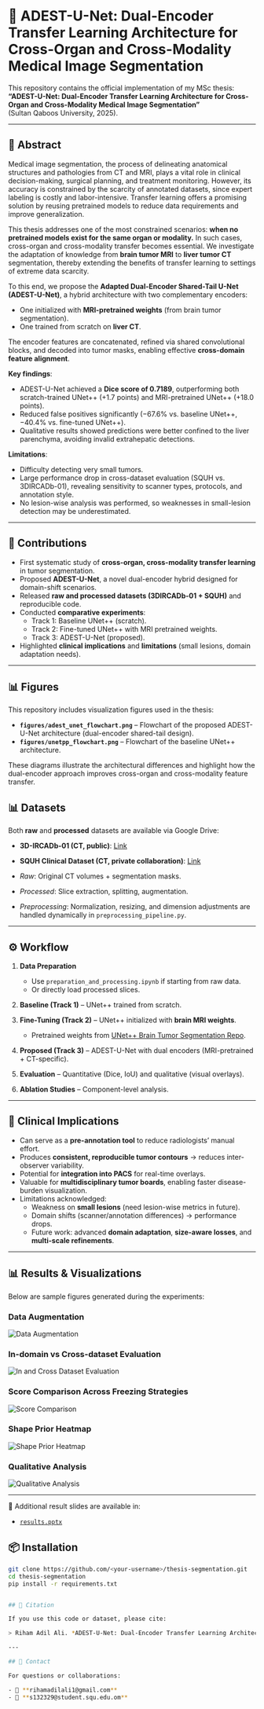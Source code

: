 # 🧠 ADEST-U-Net: Dual-Encoder Transfer Learning Architecture for Cross-Organ and Cross-Modality Medical Image Segmentation  

This repository contains the official implementation of my MSc thesis:  
**“ADEST-U-Net: Dual-Encoder Transfer Learning Architecture for Cross-Organ and Cross-Modality Medical Image Segmentation”**  
(Sultan Qaboos University, 2025).  

---

## 📑 Abstract  

Medical image segmentation, the process of delineating anatomical structures and pathologies from CT and MRI, plays a vital role in clinical decision-making, surgical planning, and treatment monitoring. However, its accuracy is constrained by the scarcity of annotated datasets, since expert labeling is costly and labor-intensive. Transfer learning offers a promising solution by reusing pretrained models to reduce data requirements and improve generalization.  

This thesis addresses one of the most constrained scenarios: **when no pretrained models exist for the same organ or modality.** In such cases, cross-organ and cross-modality transfer becomes essential. We investigate the adaptation of knowledge from **brain tumor MRI** to **liver tumor CT** segmentation, thereby extending the benefits of transfer learning to settings of extreme data scarcity.  

To this end, we propose the **Adapted Dual-Encoder Shared-Tail U-Net (ADEST-U-Net)**, a hybrid architecture with two complementary encoders:  
- One initialized with **MRI-pretrained weights** (from brain tumor segmentation).  
- One trained from scratch on **liver CT**.  

The encoder features are concatenated, refined via shared convolutional blocks, and decoded into tumor masks, enabling effective **cross-domain feature alignment**.  

**Key findings**:  
- ADEST-U-Net achieved a **Dice score of 0.7189**, outperforming both scratch-trained UNet++ (+1.7 points) and MRI-pretrained UNet++ (+18.0 points).  
- Reduced false positives significantly (−67.6% vs. baseline UNet++, −40.4% vs. fine-tuned UNet++).  
- Qualitative results showed predictions were better confined to the liver parenchyma, avoiding invalid extrahepatic detections.  

**Limitations**:  
- Difficulty detecting very small tumors.  
- Large performance drop in cross-dataset evaluation (SQUH vs. 3DIRCADb-01), revealing sensitivity to scanner types, protocols, and annotation style.  
- No lesion-wise analysis was performed, so weaknesses in small-lesion detection may be underestimated.  

---

## 🔑 Contributions  

- First systematic study of **cross-organ, cross-modality transfer learning** in tumor segmentation.  
- Proposed **ADEST-U-Net**, a novel dual-encoder hybrid designed for domain-shift scenarios.  
- Released **raw and processed datasets (3DIRCADb-01 + SQUH)** and reproducible code.  
- Conducted **comparative experiments**:  
  - Track 1: Baseline UNet++ (scratch).  
  - Track 2: Fine-tuned UNet++ with MRI pretrained weights.  
  - Track 3: ADEST-U-Net (proposed).  
- Highlighted **clinical implications** and **limitations** (small lesions, domain adaptation needs).  

---


## 📊 Figures  

This repository includes visualization figures used in the thesis:  

- **`figures/adest_unet_flowchart.png`** – Flowchart of the proposed ADEST-U-Net architecture (dual-encoder shared-tail design).  
- **`figures/unetpp_flowchart.png`** – Flowchart of the baseline UNet++ architecture.  

These diagrams illustrate the architectural differences and highlight how the dual-encoder approach improves cross-organ and cross-modality feature transfer. 



## 📊 Datasets  

Both **raw** and **processed** datasets are available via Google Drive:  

- **3D-IRCADb-01 (CT, public)**: [Link](https://drive.google.com/drive/folders/10keDJW1yJ3N22KUXTjkYhdpNmf-dp_ZA)  
- **SQUH Clinical Dataset (CT, private collaboration)**: [Link](https://drive.google.com/drive/folders/1dNk0K4zb-1dG7QA9naqK4uR0QV_zSME9)  

- *Raw*: Original CT volumes + segmentation masks.  
- *Processed*: Slice extraction, splitting, augmentation.  
- *Preprocessing*: Normalization, resizing, and dimension adjustments are handled dynamically in `preprocessing_pipeline.py`.  

---

## ⚙️ Workflow  

1. **Data Preparation**  
   - Use `preparation_and_processing.ipynb` if starting from raw data.  
   - Or directly load processed slices.  

2. **Baseline (Track 1)** – UNet++ trained from scratch.  
3. **Fine-Tuning (Track 2)** – UNet++ initialized with **brain MRI weights**.  
   - Pretrained weights from [UNet++ Brain Tumor Segmentation Repo](https://github.com/sauravmishra1710/UNet-Plus-Plus---Brain-Tumor-Segmentation).  
4. **Proposed (Track 3)** – ADEST-U-Net with dual encoders (MRI-pretrained + CT-specific).  
5. **Evaluation** – Quantitative (Dice, IoU) and qualitative (visual overlays).  
6. **Ablation Studies** – Component-level analysis.  

---

## 🏥 Clinical Implications  

- Can serve as a **pre-annotation tool** to reduce radiologists’ manual effort.  
- Produces **consistent, reproducible tumor contours** → reduces inter-observer variability.  
- Potential for **integration into PACS** for real-time overlays.  
- Valuable for **multidisciplinary tumor boards**, enabling faster disease-burden visualization.  
- Limitations acknowledged:  
  - Weakness on **small lesions** (need lesion-wise metrics in future).  
  - Domain shifts (scanner/annotation differences) → performance drops.  
  - Future work: advanced **domain adaptation**, **size-aware losses**, and **multi-scale refinements**.  

---


## 📊 Results & Visualizations

Below are sample figures generated during the experiments:

### Data Augmentation
![Data Augmentation](outputs/data_augmentation.png)

### In-domain vs Cross-dataset Evaluation
![In and Cross Dataset Evaluation](outputs/in_and_cross_dataset_evaluation.PNG)

### Score Comparison Across Freezing Strategies
![Score Comparison](outputs/score_comparison_across_freezing_strategies.png)

### Shape Prior Heatmap
![Shape Prior Heatmap](outputs/shape_prior_heatmap.png)

### Qualitative Analysis
![Qualitative Analysis](outputs/ananlysis.PNG)

---

📂 Additional result slides are available in:
- [`results.pptx`](outputs/results.pptx)

## 📦 Installation  

```bash
git clone https://github.com/<your-username>/thesis-segmentation.git
cd thesis-segmentation
pip install -r requirements.txt


## 📜 Citation  

If you use this code or dataset, please cite:  

> Riham Adil Ali. *ADEST-U-Net: Dual-Encoder Transfer Learning Architecture for Cross-Organ and Cross-Modality Medical Image Segmentation*. MSc Thesis, Sultan Qaboos University, 2025.  

---

## 📧 Contact  

For questions or collaborations:  

- 📩 **rihamadilali1@gmail.com**  
- 📩 **s132329@student.squ.edu.om**  
